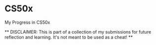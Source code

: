 # CS50x
My Progress in CS50x 

** DISCLAIMER: This is part of a collection of my submissions for future reflection and learning. It's not meant to be used as a cheat! **

